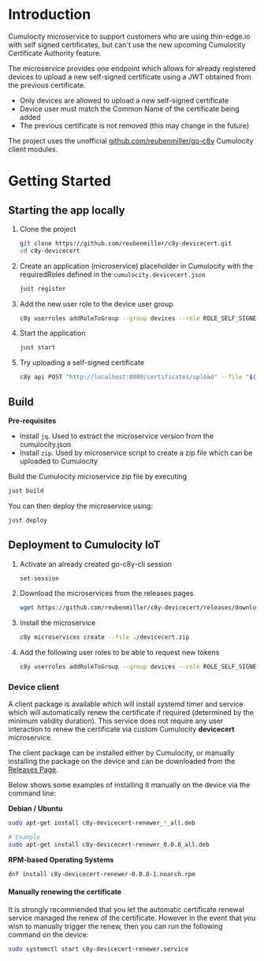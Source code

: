 # Introduction

Cumulocity microservice to support customers who are using thin-edge.io with self signed certificates, but can't
use the new upcoming Cumulocity Certificate Authority feature.

The microservice provides one endpoint which allows for already registered devices to upload a new self-signed certificate
using a JWT obtained from the previous certificate.

* Only devices are allowed to upload a new self-signed certificate
* Device user must match the Common Name of the certificate being added
* The previous certificate is not removed (this may change in the future)

The project uses the unofficial [github.com/reubenmiller/go-c8y](github.com/reubenmiller/go-c8y) Cumulocity client modules.

# Getting Started

## Starting the app locally

1. Clone the project

    ```sh
    git clone https://github.com/reubenmiller/c8y-devicecert.git
    cd c8y-devicecert
    ```

1. Create an application (microservice) placeholder in Cumulocity with the requiredRoles defined in the `cumulocity.devicecert.json`

    ```sh
    just register
    ```

1. Add the new user role to the device user group

    ```sh
    c8y userroles addRoleToGroup --group devices --role ROLE_SELF_SIGNED_CERT_CREATE
    ```

1. Start the application

    ```sh
    just start
    ```

1. Try uploading a self-signed certificate

    ```sh
    c8y api POST "http://localhost:8080/certificates/upload" --file "$(tedge config get device.cert_path)" --force
    ```

## Build

**Pre-requisites**

* Install `jq`. Used to extract the microservice version from the cumulocity.json
* Install `zip`. Used by microservice script to create a zip file which can be uploaded to Cumulocity

Build the Cumulocity microservice zip file by executing

```sh
just build
```

You can then deploy the microservice using:

```sh
just deploy
```

## Deployment to Cumulocity IoT

1. Activate an already created go-c8y-cli session

    ```sh
    set-session
    ```

1. Download the microservices from the releases pages

    ```sh
    wget https://github.com/reubenmiller/c8y-devicecert/releases/download/0.0.1/devicecert.zip
    ```

1. Install the microservice

    ```sh
    c8y microservices create --file ./devicecert.zip
    ```

1. Add the following user roles to be able to request new tokens

    ```sh
    c8y userroles addRoleToGroup --group devices --role ROLE_SELF_SIGNED_CERT_CREATE
    ```

### Device client

A client package is available which will install systemd timer and service which will automatically renew the certificate if required (determined by the minimum validity duration). This service does not require any user interaction to renew the certificate via custom Cumulocity **devicecert** microservice.

The client package can be installed either by Cumulocity, or manually installing the package on the device and can be downloaded from the [Releases Page](https://github.com/reubenmiller/c8y-devicecert/releases).

Below shows some examples of installing it manually on the device via the command line:

**Debian / Ubuntu**

```sh
sudo apt-get install c8y-devicecert-renewer_*_all.deb

# Example
sudo apt-get install c8y-devicecert-renewer_0.0.8_all.deb
```

**RPM-based Operating Systems**

```sh
dnf install c8y-devicecert-renewer-0.0.8-1.noarch.rpm
```

#### Manually renewing the certificate

It is strongly recommended that you let the automatic certificate renewal service managed the renew of the certificate. However in the event
that you wish to manually trigger the renew, then you can run the following command on the device:

```sh
sudo systemctl start c8y-devicecert-renewer.service
```
